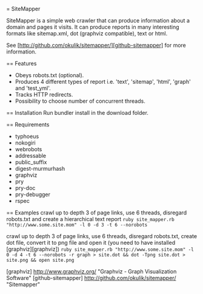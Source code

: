 = SiteMapper

SiteMapper is a simple web crawler that can produce information about a domain and pages it visits. It can produce reports in many interesting formats like sitemap.xml, dot (graphviz compatible), text or html.

See [http://github.com/okulik/sitemapper/][github-sitemapper] for more information.

== Features
* Obeys robots.txt (optional).
* Produces 4 different types of report i.e. 'text', 'sitemap', 'html', 'graph' and 'test_yml'.
* Tracks HTTP redirects.
* Possibility to choose number of concurrent threads.

== Installation
Run bundler install in the download folder.

== Requirements
* typhoeus
* nokogiri
* webrobots
* addressable
* public_suffix
* digest-murmurhash
* graphviz
* pry
* pry-doc
* pry-debugger
* rspec

== Examples
crawl up to depth 3 of page links, use 6 threads, disregard robots.txt and create a hierarchical text report
`ruby site_mapper.rb "http://www.some.site.mom" -l 0 -d 3 -t 6 --norobots`

crawl up to depth 3 of page links, use 6 threads, disregard robots.txt, create dot file, convert it to png file and open it (you need to have installed [graphviz][graphviz])
`ruby site_mapper.rb "http://www.some.site.mom" -l 0 -d 4 -t 6 --norobots -r graph > site.dot && dot -Tpng site.dot > site.png && open site.png`

[graphviz] http://www.graphviz.org/ "Graphviz - Graph Visualization Software"
[github-sitemapper] http://github.com/okulik/sitemapper/ "Sitemapper"